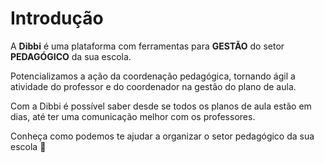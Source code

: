 # Introdução

A **Dibbi** é uma plataforma com ferramentas para **GESTÃO** do setor **PEDAGÓGICO** da sua escola.

Potencializamos a ação da coordenação pedagógica, tornando ágil a atividade do professor e do coordenador na gestão do plano de aula.

Com a Dibbi é possível saber desde se todos os planos de aula estão em dias, até ter uma comunicação melhor com os professores.

Conheça como podemos te ajudar a organizar o setor pedagógico da sua escola 🔧
